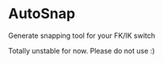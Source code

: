 # AutoSnap
Generate snapping tool for your FK/IK switch

Totally unstable for now. Please do not use :)
